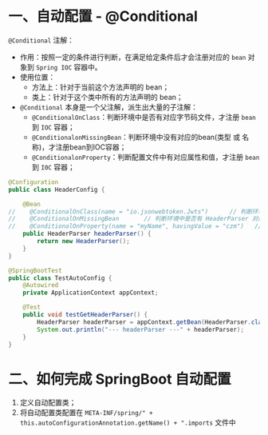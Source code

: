 # 一、自动配置 - @Conditional
`@Conditional` 注解：
- 作用：按照一定的条件进行判断，在满足给定条件后才会注册对应的 `bean` 对象到 `Spring IOC` 容器中。
- 使用位置：
  - 方法上：针对于当前这个方法声明的 bean；
  - 类上：针对于这个类中所有的方法声明的 bean；
- `@Conditional` 本身是一个父注解，派生出大量的子注解：
  - `@ConditionalOnClass`：判断环境中是否有对应字节码文件，才注册 `bean` 到 `IOC` 容器；
  - `@ConditionalonMissingBean`：判断环境中没有对应的bean(类型 或 名称)，才注册bean到IOC容器；
  - `@ConditionalonProperty`：判断配置文件中有对应属性和值，才注册 `bean` 到 `I0C` 容器；

```java
@Configuration
public class HeaderConfig {

    @Bean
//    @ConditionalOnClass(name = "io.jsonwebtoken.Jwts")      // 判断环境中是否有 Jwts 字节码文件，如果有则将 HeaderParser 交给 `I0C` 容器管理
//    @ConditionalOnMissingBean       // 判断环境中是否有 HeaderParser 对应的 Bean，如果没有则创建该类型的 Bean
//    @ConditionalOnProperty(name = "myName", havingValue = "czm")   // 判断环境配置文件(application.properties)中，是否有属性 myName 的值等于 czm，如果有则将 HeaderParser 交给 `I0C` 容器管理
    public HeaderParser headerParser() {
        return new HeaderParser();
    }
}

@SpringBootTest
public class TestAutoConfig {
    @Autowired
    private ApplicationContext appContext;

    @Test
    public void testGetHeaderParser() {
        HeaderParser headerParser = appContext.getBean(HeaderParser.class);
        System.out.println("--- headerParser ---" + headerParser);
    }
}
```

# 二、如何完成 SpringBoot 自动配置
1. 定义自动配置类； 
2. 将自动配置类配置在 `META-INF/spring/" + this.autoConfigurationAnnotation.getName() + ".imports` 文件中


